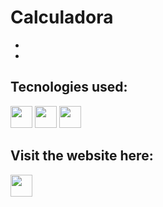 # Calculadora
* 
* 

## Tecnologies used:
<div>
  <img src="https://cdn.jsdelivr.net/gh/devicons/devicon/icons/javascript/javascript-original.svg" height="35px" weigth="35px"/>  
  <img src="https://cdn.jsdelivr.net/gh/devicons/devicon/icons/html5/html5-original.svg" height="35px" weigth="35px"/>
  <img src="https://cdn.jsdelivr.net/gh/devicons/devicon/icons/sass/sass-original.svg" height="35px" weigth="35px"/>
</div>

## Visit the website here:
<a href="https://minimalist-calculator-cess.netlify.app" target="blank"><img src="https://seeklogo.com/images/N/netlify-logo-758722CDF4-seeklogo.com.png" height="35px" weigth="35px"/></a>
                    
